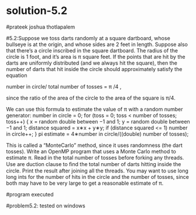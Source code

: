 # solution-5.2

#prateek joshua thotlapalem

#5.2:Suppose we toss darts randomly at a square dartboard, whose bullseye is at the origin, and whose sides are 2 feet in length. Suppose also that there’s a circle inscribed in the square dartboard. The radius of the circle is 1 foot, and it’s area is π square feet. If the points that are hit by the darts are uniformly distributed (and we always hit the square), then the number of darts that hit inside the circle should approximately satisfy the equation

 number in circle/ total number of tosses = π /4 , 

since the ratio of the area of the circle to the area of the square is π/4.

 We can use this formula to estimate the value of π with a random number generator:
number in circle = 0; 
for (toss = 0; toss < number of tosses; toss++)
 {
     x = random double between −1 and 1; 
     y = random double between −1 and 1; 
     distance squared = x∗x + y∗y; 
    if (distance squared <= 1) 
     number in circle++; 
  } 
   pi estimate = 4∗number in circle/((double) number of tosses);

This is called a “MonteCarlo” method, since it uses randomness (the dart tosses). Write an OpenMP program that uses a Monte Carlo method to estimate π. Read in the total number of tosses before forking any threads. Use are duction clause to ﬁnd the total number of darts hitting inside the circle. Print the result after joining all the threads. You may want to use long long ints for the number of hits in the circle and the number of tosses, since both may have to be very large to get a reasonable estimate of π.


#program executed 

#problem5.2: tested on windows
